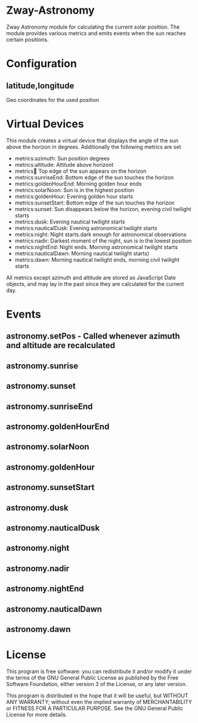 # Zway-Astronomy

Zway Astronomy module for calculating the current solar position. The module
provides various metrics and emits events when the sun reaches certain
positions.

# Configuration

## latitude,longitude

Geo coordinates for the used position

# Virtual Devices

This module creates a virtual device that displays the angle of the sun
above the horizon in degrees. Additionally the following metrics are set

*    metrics:azimuth: Sun position degrees
*    metrics:altitude: Altitude above horizont
*    metrics:sunrise: Top edge of the sun appears on the horizon
*    metrics:sunriseEnd: Bottom edge of the sun touches the horizon
*    metrics:goldenHourEnd: Morning golden hour ends
*    metrics:solarNoon: Sun is in the highest position
*    metrics:goldenHour: Evening golden hour starts
*    metrics:sunsetStart: Bottom edge of the sun touches the horizon
*    metrics:sunset: Sun disappears below the horizon, evening civil twilight starts
*    metrics:dusk: Evening nautical twilight starts
*    metrics:nauticalDusk: Evening astronomical twilight starts
*    metrics:night: Night starts.dark enough for astronomical observations
*    metrics:nadir: Darkest moment of the night, sun is in the lowest position
*    metrics:nightEnd: Night ends. Morning astronomical twilight starts
*    metrics:nauticalDawn: Morning nautical twilight starts)
*    metrics:dawn: Morning nautical twilight ends, morning civil twilight starts

All metrics except azimuth and altitude are stored as JavaScript Date objects,
and may lay in the past since they are calculated for the current day.

# Events

## astronomy.setPos - Called whenever azimuth and altitude are recalculated

## astronomy.sunrise

## astronomy.sunset

## astronomy.sunriseEnd

## astronomy.goldenHourEnd

## astronomy.solarNoon

## astronomy.goldenHour

## astronomy.sunsetStart

## astronomy.dusk

## astronomy.nauticalDusk

## astronomy.night

## astronomy.nadir

## astronomy.nightEnd

## astronomy.nauticalDawn

## astronomy.dawn

# License

This program is free software: you can redistribute it and/or modify
it under the terms of the GNU General Public License as published by
the Free Software Foundation, either version 3 of the License, or any 
later version.

This program is distributed in the hope that it will be useful,
but WITHOUT ANY WARRANTY; without even the implied warranty of
MERCHANTABILITY or FITNESS FOR A PARTICULAR PURPOSE. See the
GNU General Public License for more details.
